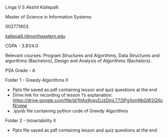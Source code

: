 ﻿Linga V S Akshit Kallepalli 

Master of Science in Information Systems 

002771603 

kallepalli.l@northeastern.edu 

CGPA - 3.81/4.0 

Relevant courses: Program Structures and Algorithms, Data Structures and algorithms (Bachelors), Design and Analysis of Algorithms (Bachelors).

PSA Grade - A 


Folder 1 -  Greedy Algorithms II

- Pptx file saved as pdf containing lesson and quiz questions at the end
- Drive link for recording of lesson 1’s explanation: https://drive.google.com/file/d/1ttAx9yqvDJzDmL772IPg1omNbQW2QXoN/view
- .ipynb file containing python code of Greedy Algorithms

Folder 2 - Intractability II 

- Pptx file saved as pdf containing lesson and quiz questions at the end



